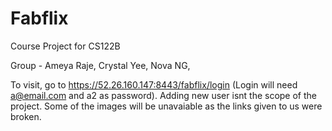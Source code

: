 # Fabflix
Course Project for CS122B

Group - 
Ameya Raje, Crystal Yee, Nova NG,

To visit, go to https://52.26.160.147:8443/fabflix/login
(Login will need a@email.com and a2 as password). Adding new user isnt the scope of the project.
Some of the images will be unavaiable as the links given to us were broken.

